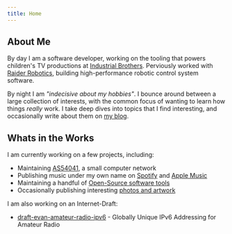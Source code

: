 ```yaml
---
title: Home
---
```


## About Me

By day I am a software developer, working on the tooling that powers children's TV productions at [Industrial Brothers](https://www.industrialbrothers.com). Perviously worked with [Raider Robotics](https://raiderrobotics.org), building high-performance robotic control system software.

By night I am *"indecisive about my hobbies"*. I bounce around between a large collection of interests, with the common focus of wanting to learn how things *really* work. I take deep dives into topics that I find interesting, and occasionally write about them on [my blog](/blog).


## Whats in the Works
I am currently working on a few projects, including:

- Maintaining [AS54041](https://peeringdb.com/asn/54041), a small computer network
- Publishing music under my own name on <a target="_blank" href="https://open.spotify.com/artist/1aLNEmgqBJkhfkEZvf8Vh5" rel="me">Spotify</a> and <a target="_blank" href="https://music.apple.com/us/artist/evan-pratten/1611566708" rel="me">Apple Music</a>
- Maintaining a handful of [Open-Source software tools](/projects)
- Occasionally publishing interesting <a target="_blank" href="https://instagram.com/ewpratten" rel="me">photos and artwork</a>

I am also working on an Internet-Draft:

- [draft-evan-amateur-radio-ipv6](https://datatracker.ietf.org/doc/html/draft-evan-amateur-radio-ipv6) - Globally Unique IPv6 Addressing for Amateur Radio
